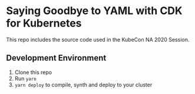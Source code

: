 # Saying Goodbye to YAML with CDK for Kubernetes

This repo includes the source code used in the KubeCon NA 2020 Session.

## Development Environment

1. Clone this repo
2. Run `yarn`
3. `yarn deploy` to compile, synth and deploy to your cluster
